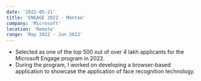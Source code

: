 ```yaml
---
date: '2022-05-21'
title: 'ENGAGE 2022 - Mentee'
company: 'Microsoft'
location: 'Remote'
range: 'May 2022 - Jun 2022'
---
```


- Selected as one of the top 500 out of over 4 lakh applicants for the Microsoft Engage program in 2022.
- During the program, I worked on developing a browser-based application to showcase the application of face recognition technology.

